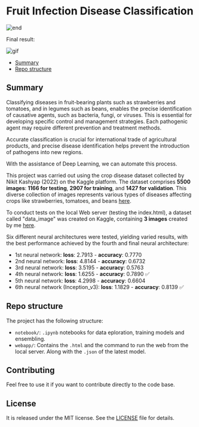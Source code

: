 # Fruit Infection Disease Classification

![end](https://github.com/JavierdiazS/Fruit-Infection-Disease/assets/75210642/c3bb334b-5a72-436a-993f-cadc964281d3)

Final result:

![gif](https://github.com/JavierdiazS/Fruit-Infection-Disease/assets/75210642/fa3c9599-7188-4856-a54c-09fcf7571d0c)

- [Summary](#summary)
- [Repo structure](#repo-structure)

## Summary

Classifying diseases in fruit-bearing plants such as strawberries and tomatoes, and in legumes such as beans, enables the precise identification of causative agents, such as bacteria, fungi, or viruses. This is essential for developing specific control and management strategies. Each pathogenic agent may require different prevention and treatment methods.

Accurate classification is crucial for international trade of agricultural products, and precise disease identification helps prevent the introduction of pathogens into new regions.

With the assistance of Deep Learning, we can automate this process.

This project was carried out using the crop disease dataset collected by Nikit Kashyap (2022) on the Kaggle platform. The dataset comprises **5500 images**: **1166 for testing**, **2907 for training**, and **1427 for validation**. This diverse collection of images represents various types of diseases affecting crops like strawberries, tomatoes, and beans [here](https://www.kaggle.com/datasets/nikitkashyap/fruit-infection-disease-dataset).

To conduct tests on the local Web server (testing the index.html), a dataset called "data_image" was created on Kaggle, containing **3 images** created by me [here](https://www.kaggle.com/datasets/emrysds/data-image).

Six different neural architectures were tested, yielding varied results, with the best performance achieved by the fourth and final neural architecture:

* 1st neural network: **loss**: 2.7913 - **accuracy**: 0.7770
* 2nd neural network: **loss**: 4.8144 - **accuracy**: 0.6732
* 3rd neural network: **loss**: 3.5195 - **accuracy**: 0.5763
* 4th neural network: **loss**: 1.6255 - **accuracy**: 0.7890 ✅
* 5th neural network: **loss**: 4.2998 - **accuracy**: 0.6604
* 6th neural network (Inception_v3): **loss**: 1.1829 - **accuracy**: 0.8139 ✅


## Repo structure

The project has the following structure:
- `notebook/`: `.ipynb` notebooks for data eploration, training models and ensembling.
- `webapp/`: Contains the `.html` and the command to run the web from the local server. Along with the `.json` of the latest model.

## Contributing

Feel free to use it if you want to contribute directly to the code base.

## License

It is released under the MIT license. See the [LICENSE](/LICENSE) file for details.

